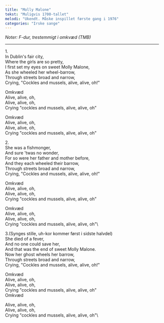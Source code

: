 ```yaml
---
title: "Molly Malone"
tekst: "Muligvis 1700-tallet"
melodi: "Ukendt. Måske inspillet første gang i 1976"
categories: "Irske sange"
---
```

*Noter: F-dur, trestemmigt i omkvæd (TMB)*

***

1\.\
In Dublin's fair city,\
Where the girls are so pretty,\
I first set my eyes on sweet Molly Malone,\
As she wheeled her wheel-barrow,\
Through streets broad and narrow,\
Crying, "Cockles and mussels, alive, alive, oh!"

Omkvæd\
Alive, alive, oh,\
Alive, alive, oh,\
Crying "cockles and mussels, alive, alive, oh"

Omkvæd\
Alive, alive, oh,\
Alive, alive, oh,\
Crying "cockles and mussels, alive, alive, oh"

2\.\
She was a fishmonger,\
And sure 'twas no wonder,\
For so were her father and mother before,\
And they each wheeled their barrow,\
Through streets broad and narrow,\
Crying, "Cockles and mussels, alive, alive, oh!"

Omkvæd\
Alive, alive, oh,\
Alive, alive, oh,\
Crying "cockles and mussels, alive, alive, oh"

Omkvæd\
Alive, alive, oh,\
Alive, alive, oh,\
Crying "cockles and mussels, alive, alive, oh"\


3.(Synges stille, uh-kor kommer først i sidste halvdel)\
She died of a fever,\
And no one could save her,\
And that was the end of sweet Molly Malone.\
Now her ghost wheels her barrow,\
Through streets broad and narrow,\
Crying, "Cockles and mussels, alive, alive, oh!"

Omkvæd\
Alive, alive, oh,\
Alive, alive, oh,\
Crying "cockles and mussels, alive, alive, oh"\
Omkvæd

Alive, alive, oh,\
Alive, alive, oh,\
Crying "cockles and mussels, alive, alive, oh"\
